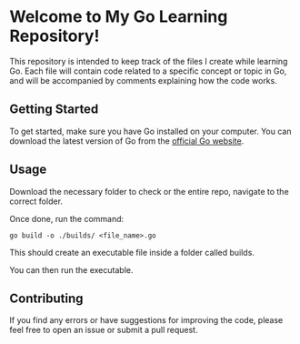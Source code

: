 # Welcome to My Go Learning Repository!

This repository is intended to keep track of the files I create while learning Go. Each file will contain code related to a specific concept or topic in Go, and will be accompanied by comments explaining how the code works.

## Getting Started

To get started, make sure you have Go installed on your computer. You can download the latest version of Go from the [official Go website](https://golang.org/).

## Usage

Download the necessary folder to check or the entire repo, navigate to the correct folder.

Once done, run the command:

`go build -o ./builds/ <file_name>.go`

This should create an executable file inside a folder called builds.

You can then run the executable.


## Contributing

If you find any errors or have suggestions for improving the code, please feel free to open an issue or submit a pull request.
